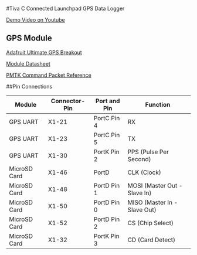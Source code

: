 #Tiva C Connected Launchpad GPS Data Logger

[Demo Video on Youtube](http://youtu.be/Iqw6D-W27hI)

## GPS Module

[Adafruit Ultimate GPS Breakout](https://www.adafruit.com/products/746)

[Module Datasheet](https://www.adafruit.com/datasheets/GlobalTop-FGPMMOPA6H-Datasheet-V0A.pdf)

[PMTK Command Packet Reference](https://www.adafruit.com/datasheets/PMTK_A11.pdf)

##Pin Connections

Module        |   Connector-Pin | Port and Pin | Function
--------------|-----------------|--------------|------------
GPS UART      | X1-21           | PortC Pin 4  | RX
GPS UART      | X1-23           | PortC Pin 5  | TX
GPS UART      | X1-30           | PortK Pin 2  | PPS (Pulse Per Second)
MicroSD Card  | X1-46           | PortD        | CLK (Clock)
MicroSD Card  | X1-48           | PortD Pin 1  | MOSI (Master Out - Slave In)
MicroSD Card  | X1-50           | PortD Pin 0  | MISO (Master In - Slave Out)
MicroSD Card  | X1-52           | PortD Pin 2  | CS (Chip Select)
MicroSD Card  | X1-32           | PortK Pin 3  | CD (Card Detect)